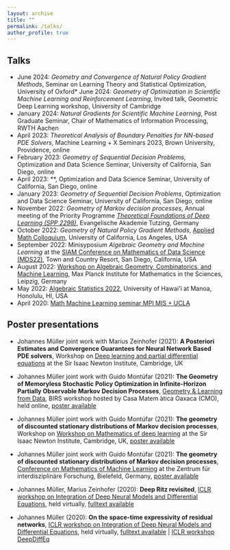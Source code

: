 ```yaml
---
layout: archive
title: ""
permalink: /talks/
author_profile: true
---
```



## Talks
* June 2024: *Geometry and Convergence of Natural Policy Gradient Methods*, Seminar on Learning Theory and Statistical Optimization, University of Oxford* June 2024: *Geometry of Optimization in Scientific Machine Learning and Reinforcement Learning*, Invited talk, Geometric Deep Learning workshop, University of Cambridge
* January 2024: *Natural Gradients for Scientific Machine Learning*, Post Graduate Seminar, Chair of Mathematics of Information Processing, RWTH Aachen
* April 2023: *Theoretical Analysis of Boundary Penalties for NN-based PDE Solvers*, Machine Learning + X Seminars 2023, Brown University, Providence, online
* February 2023: *Geometry of Sequential Decision Problems*, Optimization and Data Science Seminar, University of California, San Diego, online
* April 2023: **, Optimization and Data Science Seminar, University of California, San Diego, online
* January 2023: *Geometry of Sequential Decision Problems*, Optimization and Data Science Seminar, University of California, San Diego, online
* November 2022: *Geometry of Markov decision processes*, Annual meeting of the Priority Programme [*Theoretical Foundations of Deep Learning (SPP 2298)*](https://www.foundationsofdl.de/), Evangelische Akademie Tutzing, Germany
* October 2022: *Geometry of Natural Policy Gradient Methods*, [Applied Math Colloquium](https://secure.math.ucla.edu/seminars/show_quarter.php?type=Applied%20Colloquium), University of California, Los Angeles, USA
* September 2022: Minisyposium  *Algebraic Geometry and Machine Learning* at the [SIAM Conference on Mathematics of Data Science (MDS22)](https://www.siam.org/conferences/cm/conference/mds22), Town and Country Resort, San Diego, California, USA
* August 2022: [Workshop on Algebraic Geometry, Combinatorics, and Machine Learning](https://www.mis.mpg.de/calendar/conferences/2022/caml.html), Max Planck Institute for Mathematics in the Sciences, Leipzig, Germany
* May 2022: [Algebraic Statistics 2022](https://sites.google.com/iit.edu/as2022), University of Hawai'i at Manoa, Honolulu, HI, USA
* April 2020: [Math Machine Learning seminar MPI MIS + UCLA](https://www.mis.mpg.de/montufar/seminars/math-ml-seminar.html)

## Poster presentations

* Johannes Müller joint work with Marius Zeinhofer (2021):
**A Posteriori Estimates and Convergence Guarantees for Neural Network Based PDE solvers**,
Workshop on [Deep learning and partial differential equations](https://www.newton.ac.uk/event/mdlw03/) at the Sir Isaac Newton Institute, Cambridge, UK

* Johannes Müller joint work with Guido Montúfar (2021):
**The Geometry of Memoryless Stochastic Policy Optimization in Infinite-Horizon Partially Observable Markov Decision Processes**,
[Geometry & Learning from Data](http://www.birs.ca/events/2021/5-day-workshops/21w5239), BIRS workshop hosted by Casa Matem ́atica Oaxaca (CMO), held online, 
[poster available](/files/poster_geometry_stationary_distributions-2.pdf)

* Johannes Müller joint work with Guido Montúfar (2021):
**The geometry of discounted stationary distributions of Markov decision processes**,
Workshop on [Workshop on Mathematics of deep learning](https://www.newton.ac.uk/event/mdl/) at the Sir Isaac Newton Institute, Cambridge, UK,
[poster available](/files/poster_geometry_stationary_distributions.pdf)

* Johannes Müller joint work with Guido Montúfar (2021):
**The geometry of discounted stationary distributions of Markov decision processes**,
[Conference on Mathematics of Machine Learning](https://www.mis.mpg.de/calendar/conferences/2021/mml2021.html) at the Zentrum für interdisziplinäre Forschung, Bielefeld, Germany,
[poster available](/files/poster_geometry_stationary_distributions.pdf)

* Johannes Müller, Marius Zeinhofer (2020):
**Deep Ritz revisited**,
[ICLR workshop on Integration of Deep Neural Models and Differential Equations](http://iclr2020deepdiffeq.rice.edu/), held virtually, 
[fulltext available](https://arxiv.org/abs/1912.03937)

* Johannes Müller (2020):
**On the space-time expressivity of  residual  networks**,
[ICLR workshop on Integration of Deep Neural Models and Differential Equations](http://iclr2020deepdiffeq.rice.edu/), held virtually,
[fulltext available](https://arxiv.org/abs/1910.09599) | [ICLR workshop DeepDiffEq](http://iclr2020deepdiffeq.rice.edu/)

